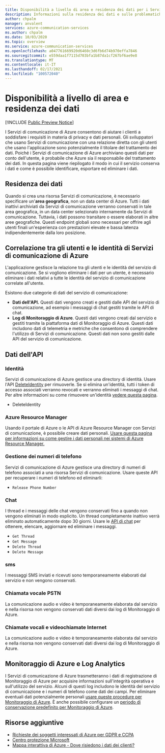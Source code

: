 ```yaml
---
title: Disponibilità a livello di area e residenza dei dati per i Servizi di comunicazione di Azure
description: Informazioni sulla residenza dei dati e sulle problematiche correlate alla privacy nei Servizi di comunicazione di Azure
author: chpalm
manager: anvalent
services: azure-communication-services
ms.author: chpalm
ms.date: 10/03/2020
ms.topic: overview
ms.service: azure-communication-services
ms.openlocfilehash: a047761669920d6460c3d6fb6d74b970effa7846
ms.sourcegitcommit: e559daa1f7115d703bfa1b87da1cf267bf6ae9e8
ms.translationtype: MT
ms.contentlocale: it-IT
ms.lasthandoff: 02/17/2021
ms.locfileid: "100572040"
---
```

# <a name="region-availability-and-data-residency"></a>Disponibilità a livello di area e residenza dei dati

[!INCLUDE [Public Preview Notice](../includes/public-preview-include.md)]

I Servizi di comunicazione di Azure consentono di aiutare i clienti a soddisfare i requisiti in materia di privacy e dati personali. Gli sviluppatori che usano Servizi di comunicazione con una relazione diretta con gli utenti che usano l'applicazione sono potenzialmente il titolare del trattamento dei dati. Poiché i Servizi di comunicazione di Azure archiviano questi dati per conto dell'utente, è probabile che Azure sia il responsabile del trattamento dei dati. In questa pagina viene riepilogato il modo in cui il servizio conserva i dati e come è possibile identificare, esportare ed eliminare i dati.

## <a name="data-residency"></a>Residenza dei dati

Quando si crea una risorsa Servizi di comunicazione, è necessario specificare un'**area geografica**, non un data center di Azure. Tutti i dati inattivi archiviati da Servizi di comunicazione verranno conservati in tale area geografica, in un data center selezionato internamente da Servizi di comunicazione. Tuttavia, i dati possono transitare o essere elaborati in altre aree geografiche. Questi endpoint globali sono necessari per offrire agli utenti finali un'esperienza con prestazioni elevate e bassa latenza indipendentemente dalla loro posizione.

## <a name="relating-humans-to-azure-communication-services-identities"></a>Correlazione tra gli utenti e le identità di Servizi di comunicazione di Azure

L'applicazione gestisce la relazione tra gli utenti e le identità del servizio di comunicazione. Se si vogliono eliminare i dati per un utente, è necessario eliminare i dati relativi a tutte le identità del servizio di comunicazione correlate all'utente.

Esistono due categorie di dati del servizio di comunicazione:
- **Dati dell'API.** Questi dati vengono creati e gestiti dalle API del servizio di comunicazione, ad esempio i messaggi di chat gestiti tramite le API di chat.
- **Log di Monitoraggio di Azure**. Questi dati vengono creati dal servizio e gestiti tramite la piattaforma dati di Monitoraggio di Azure. Questi dati includono dati di telemetria e metriche che consentono di comprendere l'utilizzo di Servizi di comunicazione. Questi dati non sono gestiti dalle API del servizio di comunicazione.

## <a name="api-data"></a>Dati dell'API

### <a name="identities"></a>Identità

Servizi di comunicazione di Azure gestisce una directory di identità. Usare l'API [DeleteIdentity](/rest/api/communication/communicationidentity/delete) per rimuoverle. Se si elimina un'identità, tutti i token di accesso associati verranno revocati e verranno eliminati i messaggi di chat. Per altre informazioni su come rimuovere un'identità [vedere questa pagina](../quickstarts/access-tokens.md).

- DeleteIdentity

### <a name="azure-resource-manager"></a>Azure Resource Manager

Usando il portale di Azure o le API di Azure Resource Manager con Servizi di comunicazione, è possibile creare dati personali. [Usare questa pagina per informazioni su come gestire i dati personali nei sistemi di Azure Resource Manager.](../../azure-resource-manager/management/resource-manager-personal-data.md)

### <a name="telephone-number-management"></a>Gestione dei numeri di telefono

Servizi di comunicazione di Azure gestisce una directory di numeri di telefono associati a una risorsa Servizi di comunicazione. Usare queste API per recuperare i numeri di telefono ed eliminarli:
- `Release Phone Number`

### <a name="chat"></a>Chat

I thread e i messaggi delle chat vengono conservati fino a quando non vengono eliminati in modo esplicito. Un thread completamente inattivo verrà eliminato automaticamente dopo 30 giorni. Usare le [API di chat](/rest/api/communication/chat/deletechatmessage/deletechatmessage) per ottenere, elencare, aggiornare ed eliminare i messaggi.

- `Get Thread`
- `Get Message`
- `Delete Thread`
- `Delete Message`

### <a name="sms"></a>sms

I messaggi SMS inviati e ricevuti sono temporaneamente elaborati dal servizio e non vengono conservati. 

### <a name="pstn-voice-calling"></a>Chiamata vocale PSTN

La comunicazione audio e video è temporaneamente elaborata dal servizio e nella risorsa non vengono conservati dati diversi dai log di Monitoraggio di Azure.

### <a name="internet-voice-and-video-calling"></a>Chiamate vocali e videochiamate Internet

La comunicazione audio e video è temporaneamente elaborata dal servizio e nella risorsa non vengono conservati dati diversi dai log di Monitoraggio di Azure.

## <a name="azure-monitor-and-log-analytics"></a>Monitoraggio di Azure e Log Analytics

I Servizi di comunicazione di Azure trasmetteranno i dati di registrazione di Monitoraggio di Azure per acquisire informazioni sull'integrità operativa e sull'utilizzo del servizio. Alcuni di questi log includono le identità del servizio di comunicazione e i numeri di telefono come dati dei campi. Per eliminare eventuali dati potenzialmente personali [usare queste procedure per Monitoraggio di Azure](../../azure-monitor/logs/personal-data-mgmt.md). È anche possibile configurare un [periodo di conservazione predefinito per Monitoraggio di Azure](../../azure-monitor/logs/manage-cost-storage.md).

## <a name="additional-resources"></a>Risorse aggiuntive

- [Richieste dei soggetti interessati di Azure per GDPR e CCPA](/microsoft-365/compliance/gdpr-dsr-azure?preserve-view=true&view=o365-worldwide)
- [Centro protezione Microsoft](https://www.microsoft.com/trust-center/privacy/data-location)
- [Mappa interattiva di Azure - Dove risiedono i dati dei clienti?](https://azuredatacentermap.azurewebsites.net/)